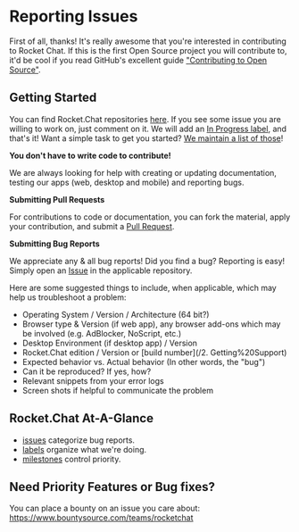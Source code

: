 # Reporting Issues

First of all, thanks! It's really awesome that you're interested in contributing to Rocket Chat. If this is the first Open Source project you will contribute to, it'd be cool if you read GitHub's excellent guide ["Contributing to Open Source"](https://guides.github.com/activities/contributing-to-open-source/).

## Getting Started

You can find Rocket.Chat repositories [here](https://github.com/RocketChat). If you see some issue you are willing to work on, just comment on it. We will add an [In Progress label](https://github.com/RocketChat/Rocket.Chat/labels/stat%3A%20in%20progress), and that's it! Want a simple task to get you started? [We maintain a list of those](https://github.com/RocketChat/Rocket.Chat/labels/contrib%3A%20easy)!

**You don't have to write code to contribute!**

We are always looking for help with creating or updating documentation, testing our apps (web, desktop and mobile) and reporting bugs.

**Submitting Pull Requests**

For contributions to code or documentation, you can fork the material, apply your contribution, and submit a [Pull Request](https://help.github.com/articles/using-pull-requests/).

**Submitting Bug Reports**

We appreciate any & all bug reports! Did you find a bug? Reporting is easy! Simply open an [Issue](https://github.com/RocketChat/Rocket.Chat/issues) in the applicable repository.

Here are some suggested things to include, when applicable, which may help us troubleshoot a problem:

* Operating System / Version / Architecture (64 bit?)
* Browser type & Version (if web app), any browser add-ons which may be involved (e.g. AdBlocker, NoScript, etc.)
* Desktop Environment (if desktop app) / Version
* Rocket.Chat edition / Version or [build number](/2. Getting%20Support)
* Expected behavior vs. Actual behavior (In other words, the "bug")
* Can it be reproduced? If yes, how?
* Relevant snippets from your error logs
* Screen shots if helpful to communicate the problem

## Rocket.Chat At-A-Glance

* [issues](https://github.com/RocketChat/Rocket.Chat/issues) categorize bug reports.
* [labels](https://github.com/RocketChat/Rocket.Chat/labels) organize what we're doing.
* [milestones](https://github.com/RocketChat/Rocket.Chat/milestones) control priority.

## Need Priority Features or Bug fixes?
You can place a bounty on an issue you care about: https://www.bountysource.com/teams/rocketchat
